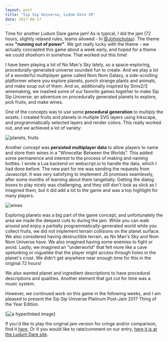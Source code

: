 ```yaml
---
layout: post
title: "Sip Sip Universe, Ludum Dare 39"
date: 2017-08-17
---
```


Time for another Ludum Dare game jam! As is typical, I did the jam (72 hours, slightly relaxed rules, teams allowed - hi [@Johnicholas](https://twitter.com/Johnicholas)). The theme was **"running out of power"**. We got really lucky with the theme - we actually concepted this game about a week early, and hoped for a theme we could shoehorn in somehow. That worked out this time!

I have been playing a lot of No Man's Sky lately, so a space-exploring, procedurally-generated universe sounded fun to create. And we play a lot of a wonderful multiplayer game called Nom Nom Galaxy, a side-scrolling platformer where you explore planets, punch strange plants and animals, and make soup out of them. And so, additionally inspired by Sims2/3 winemaking, we mashed some of our favorite games together to make Sip Sip Universe: an adventure on procedurally generated planets to explore, pick fruits, and make wines.

One of the concepts was to use some **procedural generation** to multiply the assets. I created fruits and planets in multiple SVG layers using Inkscape, and programmatically selected layers and render colors. This really worked out, and we achieved a lot of variety:

![planets, fruits]()

Another concept was **persisted multiplayer data** to allow players to name and store their wines in a "Winecellar Between the Worlds". This added some permanence and interest to the process of making and naming bottles. I wrote a Lua backend on webscript.io to handle the data, which I had done before. The new part for me was sending the requests from Javascript. It was very satisfying to implement JS promises seamlessly, after some months of learning about them tangetially. Getting the dialog boxes to play nicely was challenging, and they still don't look as slick as I imagined them, but it did add a lot to the game and was a top highlight for many players.

![wines]()

Exploring planets was a big part of the game concept, and unfortunately the area we made the deepest cuts to during the jam. While you can walk around and enjoy a partially programmatically-generated world while you collect fruits, we did not implement terrain collisions on the planet surface. We also considered having destructible terrain, as No Man's Sky and Nom Nom Universe have. We also imagined having some enemies to fight or avoid. Lastly, we imagined an "underworld" that felt more like a cave spelunking or roguelike that the player might access through holes in the planet's crust. We didn't get anywhere near enough time for this in the original 72 hours!

We also wanted planet and ingredient descriptions to have procedural descriptions and qualities. Another element that got cut for time was a music system.

However, we continued work on this game in the following weeks, and I am pleased to present the Sip Sip Universe Platinum Post-Jam 2017 Thing of the Year Edition.

[![a hyperlinked image]()]

If you'd like to play the original jam version for cringe and/or comparison, find it [here](http://katieamazing.com/games/LD39/index.html). Or if you would like to rate/comment on our entry, [here it is at the Ludum Dare site](https://ldjam.com/events/ludum-dare/39/sip-sip-universe).
